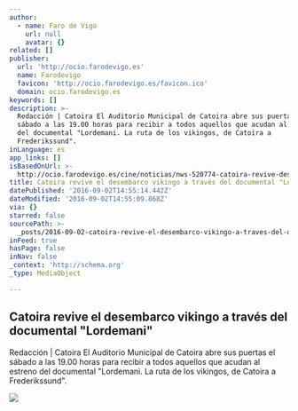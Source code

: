 ```yaml
---
author:
  - name: Faro de Vigo
    url: null
    avatar: {}
related: []
publisher:
  url: 'http://ocio.farodevigo.es'
  name: Farodevigo
  favicon: 'http://ocio.farodevigo.es/favicon.ico'
  domain: ocio.farodevigo.es
keywords: []
description: >-
  Redacción | Catoira El Auditorio Municipal de Catoira abre sus puertas el
  sábado a las 19.00 horas para recibir a todos aquellos que acudan al estreno
  del documental "Lordemani. La ruta de los vikingos, de Catoira a
  Frederikssund".
inLanguage: es
app_links: []
isBasedOnUrl: >-
  http://ocio.farodevigo.es/cine/noticias/nws-520774-catoira-revive-desembarco-vikingo-traves-documental-lordemani.html
title: Catoira revive el desembarco vikingo a través del documental "Lordemani"
datePublished: '2016-09-02T14:55:14.442Z'
dateModified: '2016-09-02T14:55:09.868Z'
via: {}
starred: false
sourcePath: >-
  _posts/2016-09-02-catoira-revive-el-desembarco-vikingo-a-traves-del-documental.md
inFeed: true
hasPage: false
inNav: false
_context: 'http://schema.org'
_type: MediaObject

---
```

<article style=""><h1>Catoira revive el desembarco vikingo a través del documental "Lordemani"</h1><p>Redacción | Catoira El Auditorio Municipal de Catoira abre sus puertas el sábado a las 19.00 horas para recibir a todos aquellos que acudan al estreno del documental "Lordemani. La ruta de los vikingos, de Catoira a Frederikssund".</p><img src="http://ocio.farodevigo.es/img_contenido/noticias/2016/08/520774/catoira_revive_4.jpg" /></article>